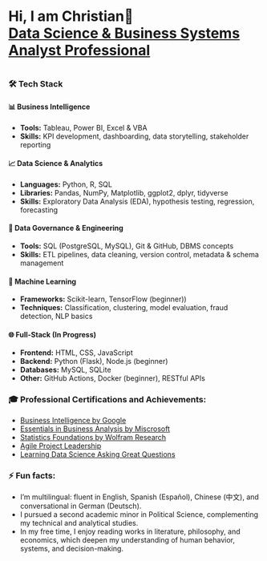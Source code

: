 <h1>Hi, I am Christian👋<br/><a href="https://www.linkedin.com/in/christianlg/"> Data Science & Business Systems Analyst Professional </a> <h1>

<h3>🛠️ Tech Stack</h3>

<h4>📊 Business Intelligence</h4>
<ul>
  <li><strong>Tools:</strong> Tableau, Power BI, Excel & VBA</li>
  <li><strong>Skills:</strong> KPI development, dashboarding, data storytelling, stakeholder reporting</li>
</ul>

<h4>📈 Data Science & Analytics</h4>
<ul>
  <li><strong>Languages:</strong> Python, R, SQL</li>
  <li><strong>Libraries:</strong> Pandas, NumPy, Matplotlib, ggplot2, dplyr, tidyverse</li>
  <li><strong>Skills:</strong> Exploratory Data Analysis (EDA), hypothesis testing, regression, forecasting</li>
</ul>

<h4>🔐 Data Governance & Engineering</h4>
<ul>
  <li><strong>Tools:</strong> SQL (PostgreSQL, MySQL), Git & GitHub, DBMS concepts</li>
  <li><strong>Skills:</strong> ETL pipelines, data cleaning, version control, metadata & schema management</li>
</ul>

<h4>🤖 Machine Learning</h4>
<ul>
  <li><strong>Frameworks:</strong> Scikit-learn, TensorFlow (beginner))</li>
  <li><strong>Techniques:</strong> Classification, clustering, model evaluation, fraud detection, NLP basics</li>
</ul>

<h4>🌐 Full-Stack (In Progress)</h4>
<ul>
  <li><strong>Frontend:</strong> HTML, CSS, JavaScript</li>
  <li><strong>Backend:</strong> Python (Flask), Node.js (beginner)</li>
  <li><strong>Databases:</strong> MySQL, SQLite</li>
  <li><strong>Other:</strong> GitHub Actions, Docker (beginner), RESTful APIs</li>
</ul>


<h3>🎓 Professional Certifications and Achievements:</h3>
<ul>

   <li><a href="[https://www.linkedin.com/learning/certificates/e2808870e7828d799039872ad55908b667682d02bcf5f115ab8a75d0cfe6e2d5?u=2153100](https://coursera.org/share/83efe0e74ab07a0b7a6a361c9a10d47d)" target="_blank" rel="noopener noreferrer">Business Intelligence by Google</a></li>

   <li><a href="https://www.linkedin.com/learning/certificates/e2808870e7828d799039872ad55908b667682d02bcf5f115ab8a75d0cfe6e2d5?u=2153100" target="_blank" rel="noopener noreferrer">Essentials in Business Analysis by Miscrosoft</a></li>
   
  <li><a href="https://www.linkedin.com/learning/certificates/ab53bfaf3812f652da950fcfdaa855c726621f9eb198daf81b923dd48dc3b3f1?u=2153100" target="_blank" rel="noopener noreferrer">Statistics Foundations by Wolfram Research</a></li>
  
  <li><a href="https://www.linkedin.com/learning/certificates/8634afd3e0964772c6ef62d0d7026336f117cdb94d4ce652265049a663c898b2?u=2153100" target="_blank" rel="noopener noreferrer">Agile Project Leadership</a></li>
  
  <li><a href="https://www.linkedin.com/learning/certificates/4ff7427734fc0037fdece52f645f3bcaee85af611951d2148b8b5bcc88aab7f8?u=2153100" target="_blank" rel="noopener noreferrer">Learning Data Science Asking Great Questions</a></li>

</ul>


<h3>⚡ Fun facts:</h3>
<ul>
  <li>I’m multilingual: fluent in English, Spanish (Español), Chinese (中文), and conversational in German (Deutsch).</li>
  <li>I pursued a second academic minor in Political Science, complementing my technical and analytical studies.</li>
  <li>In my free time, I enjoy reading works in literature, philosophy, and economics, which deepen my understanding of human behavior, systems, and decision-making.</li>
</ul>

<!--
**ChristianLG2/ChristianLG2** is a ✨ _special_ ✨ repository because its `README.md` (this file) appears on your GitHub profile.

Here are some ideas to get you started:

- 🔭 I’m currently working on ...
- 🌱 I’m currently learning ...
- 👯 I’m looking to collaborate on ...
- 🤔 I’m looking for help with ...
- 💬 Ask me about ...
- 📫 How to reach me: ...
- 😄 Pronouns: ...
- ⚡ Fun fact: ...
-->
